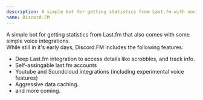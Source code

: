 ```yaml
---
description: A simple bot for getting statistics from Last.fm with social integration.
name: Discord.FM
---
```


A simple bot for getting statistics from Last.fm that also comes with some simple voice integrations.
<br>While still in it's early days, Discord.FM includes the following features:</br>

* Deep Last.fm integration to access details like scrobbles, and track info.
* Self-assingable last.fm accounts
* Youtube and Soundcloud integrations (including experimental voice features)
* Aggressive data caching.
* and more coming.
